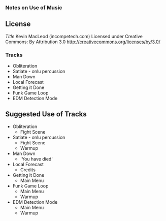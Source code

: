 ### Notes on Use of Music

## License
*Title* Kevin MacLeod (incompetech.com)
Licensed under Creative Commons: By Attribution 3.0
http://creativecommons.org/licenses/by/3.0/

### Tracks
* Obliteration
* Satiate - onlu percussion
* Man Down
* Local Forecast
* Getting it Done
* Funk Game Loop
* EDM Detection Mode

## Suggested Use of Tracks
* Obliteration
  * Fight Scene
* Satiate - onlu percussion
  * Fight Scene
  * Warmup
* Man Down
  * 'You have died'
* Local Forecast
  * Credits
* Getting it Done
  * Main Menu
* Funk Game Loop
  * Main Menu
  * Warmup
* EDM Detection Mode
  * Main Menu
  * Warmup